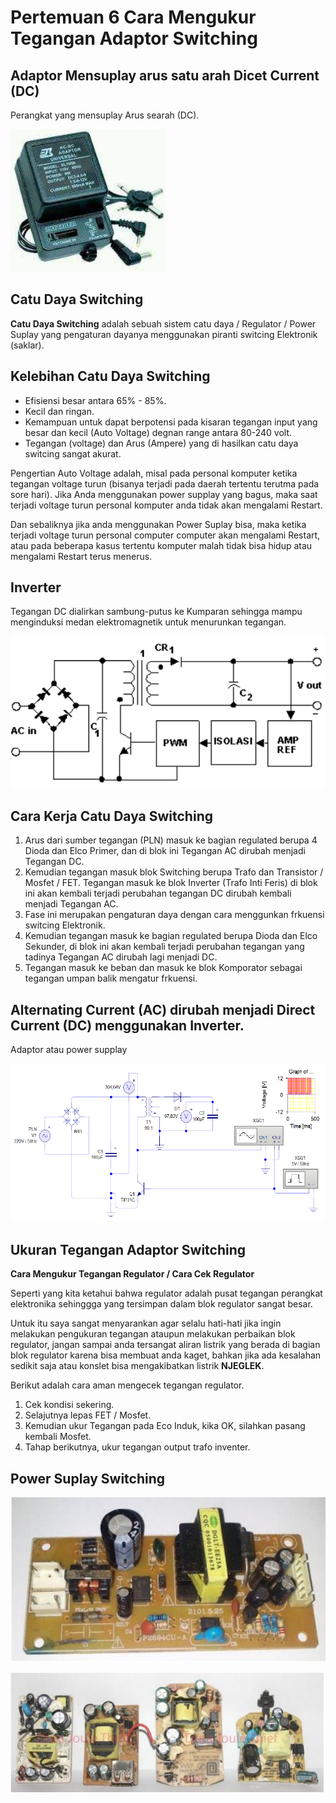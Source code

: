 # Pertemuan 6 Cara Mengukur Tegangan Adaptor Switching

## Adaptor Mensuplay arus satu arah Dicet Current (DC)

Perangkat yang mensuplay Arus searah (DC).

![Adaptor](img/adaptor.png)

## Catu Daya Switching

**Catu Daya Switching** adalah sebuah sistem catu daya / Regulator / Power Suplay yang pengaturan dayanya menggunakan piranti switcing Elektronik (saklar).

## Kelebihan Catu Daya Switching

- Efisiensi besar antara 65% - 85%.
- Kecil dan ringan.
- Kemampuan untuk dapat berpotensi pada kisaran tegangan input yang besar dan kecil (Auto Voltage) degnan range antara 80-240 volt.
- Tegangan (voltage) dan Arus (Ampere) yang di hasilkan catu daya switcing sangat akurat.

Pengertian Auto Voltage adalah, misal pada personal komputer ketika tegangan voltage turun (bisanya terjadi pada daerah tertentu terutma pada sore hari). Jika Anda menggunakan power supplay yang bagus, maka saat terjadi voltage turun personal komputer anda tidak akan mengalami Restart.

Dan sebaliknya jika anda menggunakan Power Suplay bisa, maka ketika terjadi voltage turun personal computer computer akan mengalami Restart, atau pada beberapa kasus tertentu komputer malah tidak bisa hidup atau mengalami Restart terus menerus.

## Inverter

Tegangan DC dialirkan sambung-putus ke Kumparan sehingga mampu menginduksi medan elektromagnetik untuk menurunkan tegangan.

![Inverter](img/inverter.png)

## Cara Kerja Catu Daya Switching

1. Arus dari sumber tegangan (PLN) masuk ke bagian regulated berupa 4 Dioda dan Elco Primer, dan di blok ini Tegangan AC dirubah menjadi Tegangan DC.
2. Kemudian tegangan masuk blok Switching berupa Trafo dan Transistor / Mosfet / FET. Tegangan masuk ke blok Inverter (Trafo Inti Feris) di blok ini akan kembali terjadi perubahan tegangan DC dirubah kembali menjadi Tegangan AC.
3. Fase ini merupakan pengaturan daya dengan cara menggunkan frkuensi switcing Elektronik.
4. Kemudian tegangan masuk ke bagian regulated berupa Dioda dan Elco Sekunder, di blok ini akan kembali terjadi perubahan tegangan yang tadinya Tegangan AC dirubah lagi menjadi DC.
5. Tegangan masuk ke beban dan masuk ke blok Komporator sebagai tegangan umpan balik mengatur frkuensi.

## Alternating Current (AC) dirubah menjadi Direct Current (DC) menggunakan Inverter.

Adaptor atau power supplay

![Inverter](img/inverter1.png)

## Ukuran Tegangan Adaptor Switching

**Cara Mengukur Tegangan Regulator / Cara Cek Regulator**

Seperti yang kita ketahui bahwa regulator adalah pusat tegangan perangkat elektronika sehinggga yang tersimpan dalam blok regulator sangat besar.

Untuk itu saya sangat menyarankan agar selalu hati-hati jika ingin melakukan pengukuran tegangan ataupun melakukan perbaikan blok regulator, jangan sampai anda tersangat aliran listrik yang berada di bagian blok regulator karena bisa membuat anda kaget, bahkan jika ada kesalahan sedikit saja atau konslet bisa mengakibatkan listrik **NJEGLEK**.

Berikut adalah cara aman mengecek tegangan regulator.

1. Cek kondisi sekering.
2. Selajutnya lepas FET / Mosfet.
3. Kemudian ukur Tegangan pada Eco Induk, kika OK, silahkan pasang kembali Mosfet.
4. Tahap berikutnya, ukur tegangan output trafo inventer.

## Power Suplay Switching

![Power Suplay Switching](img/power-suply-swiching.png)

![Power Suplay Switching](img/power-suply-switching1.png)

